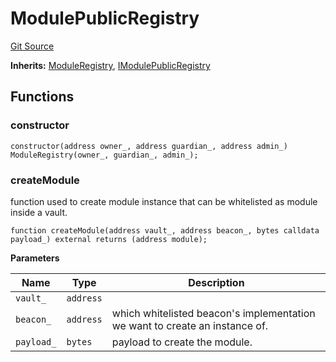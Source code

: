 # ModulePublicRegistry
[Git Source](https://github.com/ArrakisFinance/arrakis-modular/blob/9091a6ee814f061039fd7b968feddb93bbdf1110/src/ModulePublicRegistry.sol)

**Inherits:**
[ModuleRegistry](/src/abstracts/ModuleRegistry.sol/abstract.ModuleRegistry.md), [IModulePublicRegistry](/src/interfaces/IModulePublicRegistry.sol/interface.IModulePublicRegistry.md)


## Functions
### constructor


```solidity
constructor(address owner_, address guardian_, address admin_) ModuleRegistry(owner_, guardian_, admin_);
```

### createModule

function used to create module instance that can be
whitelisted as module inside a vault.


```solidity
function createModule(address vault_, address beacon_, bytes calldata payload_) external returns (address module);
```
**Parameters**

|Name|Type|Description|
|----|----|-----------|
|`vault_`|`address`||
|`beacon_`|`address`|which whitelisted beacon's implementation we want to create an instance of.|
|`payload_`|`bytes`|payload to create the module.|


